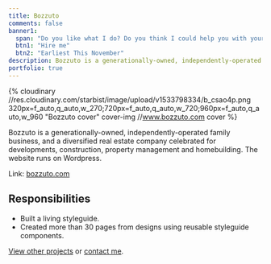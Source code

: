 ```yaml
---
title: Bozzuto
comments: false
banner1:
  span: "Do you like what I do? Do you think I could help you with your project?"
  btn1: "Hire me"
  btn2: "Earliest This November"
description: Bozzuto is a generationally-owned, independently-operated family business, and a diversified real estate company celebrated for developments, construction, property management and homebuilding. The website runs on Wordpress.
portfolio: true
---
```


{% cloudinary //res.cloudinary.com/starbist/image/upload/v1533798334/b_csao4p.png 320px=f_auto,q_auto,w_270;720px=f_auto,q_auto,w_720;960px=f_auto,q_auto,w_960 "Bozzuto cover" cover-img //www.bozzuto.com cover %}

Bozzuto is a generationally-owned, independently-operated family business, and a diversified real estate company celebrated for developments, construction, property management and homebuilding. The website runs on Wordpress.

Link: [bozzuto.com](//www.bozzuto.com)

## Responsibilities

- Built a living styleguide.
- Created more than 30 pages from designs using reusable styleguide components.

[View other projects](/portfolio/) or [contact me](/about-me/).
